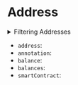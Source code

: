 
# Address

<details>
<summary>Filtering Addresses</summary>

- `address`:
</details>

- `address`:
- `annotation`:
- `balance`:
- `balances`:
- `smartContract`:

